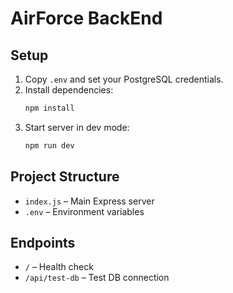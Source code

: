 # AirForce BackEnd

## Setup

1. Copy `.env` and set your PostgreSQL credentials.
2. Install dependencies:
   ```bash
   npm install
   ```
3. Start server in dev mode:
   ```bash
   npm run dev
   ```

## Project Structure
- `index.js` – Main Express server
- `.env` – Environment variables

## Endpoints
- `/` – Health check
- `/api/test-db` – Test DB connection
